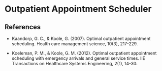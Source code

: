 # Outpatient Appointment Scheduler

## References

- Kaandorp, G. C., & Koole, G. (2007). Optimal outpatient appointment scheduling. Health care management science, 10(3), 217-229.

- Koeleman, P. M., & Koole, G. M. (2012). Optimal outpatient appointment scheduling with emergency arrivals and general service times. IIE Transactions on Healthcare Systems Engineering, 2(1), 14-30.